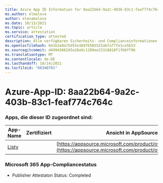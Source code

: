 ```yaml
---
title: Azure App ID Information for 8aa22b64-9a2c-403b-83c1-feaf774c764c
ms.author: elmalova
author: elenamalova
ms.date: 10/13/2021
ms.topic: article
ms.service: attestation
certification_type: attested
description: Alle verfügbaren Sicherheits- und Complianceinformationen für 8aa22b64-9a2c-403b-83c1-feaf774c764c.
ms.openlocfilehash: 641b3a8a75d55e16976585525abfa77fe1ce5b53
ms.sourcegitcommit: d49943662d5e28a9c1289ee23318818f1f68ff96
ms.translationtype: MT
ms.contentlocale: de-DE
ms.lasthandoff: 10/14/2021
ms.locfileid: "60340791"
---
```

# <a name="azure-app-id-8aa22b64-9a2c-403b-83c1-feaf774c764c"></a>Azure-App-ID: 8aa22b64-9a2c-403b-83c1-feaf774c764c


### <a name="apps-associated-with-this-id"></a>Apps, die dieser ID zugeordnet sind:
| **App-Name** | **Zertifiziert** | **Ansicht in AppSource** |
|--------------|---------------|-----------------------|
| [Listy](https://docs.microsoft.com/microsoft-365-app-certification/forward/WA200000798) |  | [https://appsource.microsoft.com/product/office/WA200000798](https://appsource.microsoft.com/product/office/WA200000798) |

### <a name="microsoft-365-app-compliance-status"></a>Microsoft 365 App-Compliancestatus
- Publisher Attestaton Status: Completed
